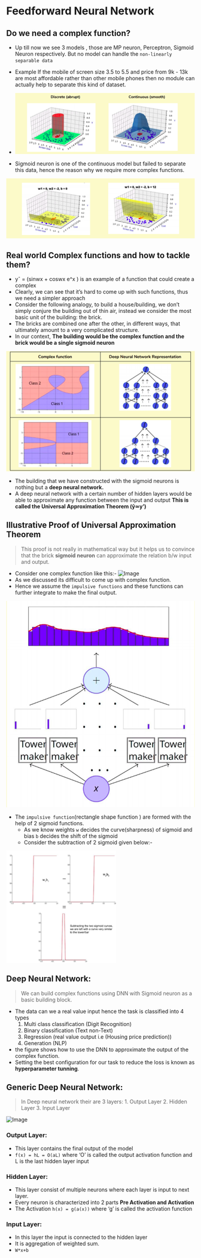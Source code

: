 # Feedforward Neural Network

## Do we need a complex function?

- Up till now we see 3 models , those are MP neuron, Perceptron, Sigmoid Neuron respectively. But no model can handle the `non-linearly separable data `
- Example If the mobile of screen size 3.5 to 5.5 and price from 9k - 13k are most affordable rather than other mobile phones then no module can actually help to separate this kind of dataset.

- ![Image](https://github.com/ShreyasSubhedar/Deep_Learning/blob/master/DL%23104/Images/Screenshot%20from%202020-06-01%2019-15-02.png)

- Sigmoid neuron is one of the continuous model but failed to separate this data, hence the reason why we require more complex functions.

![Image](https://github.com/ShreyasSubhedar/Deep_Learning/blob/master/DL%23104/Images/Screenshot%20from%202020-06-01%2019-15-33.png)

## Real world Complex functions and how to tackle them?

- yˆ = (sinwx + coswx e^x ) is an example of a function that could create a complex
- Clearly, we can see that it’s hard to come up with such functions, thus we need a simpler
approach
- Consider the following analogy, to build a house/building, we don’t simply conjure the building
out of thin air, instead we consider the most basic unit of the building: the brick.
- The bricks are combined one after the other, in different ways, that ultimately amount to a very
complicated structure.
- In our context, **The building would be the complex function and the brick would be a single sigmoid neuron**

![Image](https://github.com/ShreyasSubhedar/Deep_Learning/blob/master/DL%23104/Images/Screenshot%20from%202020-06-01%2020-33-23.png)
- The building that we have constructed with the sigmoid neurons is nothing but a **deep neural network.**
-  A deep neural network with a certain number of hidden layers would
be able to approximate any function between the input and output
**This is called the Universal Approximation Theorem (ŷ≃y’)**

## Illustrative Proof of Universal Approximation Theorem

> This proof is not really in mathematical way but it helps us to convince that the brick **sigmoid neuron** can approximate the relation b/w input and output.
- Consider one complex function like this:-
![Image](https://upload.wikimedia.org/wikipedia/commons/thumb/0/02/Simple_sine_wave.svg/1200px-Simple_sine_wave.svg.png)
- As we discussed its difficult to come up with complex function.
- Hence we assume the `impulsive functions` and these functions can further integrate to make the final output.

![Image](https://github.com/ShreyasSubhedar/Deep_Learning/blob/master/DL%23104/Images/Screenshot%20from%202020-06-01%2022-08-28.png)
- The `impulsive function`(rectangle shape function ) are formed with the help of 2 sigmoid functions.
    - As we know weights `w` decides the curve(sharpness) of sigmoid and bias `b` decides the shift of the sigmoid 
    - Consider the subtraction of 2 sigmoid given below:-
<img align="center" src="https://github.com/ShreyasSubhedar/Deep_Learning/blob/master/DL%23104/Images/Screenshot%20from%202020-06-01%2022-19-39.png" height=300px>

## Deep Neural Network:
> We can build complex functions using DNN with Sigmoid neuron as a basic building block.
- The data can we a real value input hence the task is classified into 4 types
    1. Multi class classification (Digit Recognition)
    2. Binary classification (Text non-Text) 
    3. Regression (real value output i.e (Housing price prediction))
    4. Generation (NLP)
- the figure shows how to use the DNN to approximate the output of the complex function.
- Setting the best configuration for our task  to reduce the loss is known as **hyperparameter tunning**.

## Generic Deep Neural Network:
> In Deep neural network their are 3 layers:
    1. Output Layer
    2. Hidden Layer
    3. Input Layer
    
![Image](https://hackernoon.com/hn-images/1*LsmIIg6u4BhGHIykJNa2hA.png)

### Output Layer: 
- This layer contains the final output of the model
-  `f(x) = hL = O(aL)` where ‘O’ is called the output activation function and L is the last hidden layer input

### Hidden Layer:
- This layer consist of multiple neurons where each layer is input to next layer.
- Every neuron is characterized into 2 parts **Pre Activation and Activation**
- The Activation `h(x) = g(a(x))` where ‘g’ is called the activation function

### Input Layer:
- In this layer the input is connected to the hidden layer 
- It is aggregation of weighted sum.
- `W*x+b`





